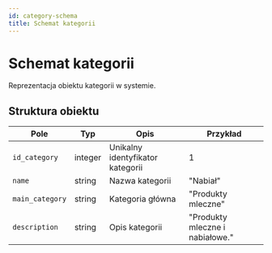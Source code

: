 ```yaml
---
id: category-schema
title: Schemat kategorii
---
```


# Schemat kategorii

Reprezentacja obiektu kategorii w systemie.

## Struktura obiektu

| Pole           | Typ     | Opis                         | Przykład                      |
|-----------------|---------|------------------------------|-------------------------------|
| `id_category`   | integer | Unikalny identyfikator kategorii | 1                             |
| `name`          | string  | Nazwa kategorii              | "Nabiał"                      |
| `main_category` | string  | Kategoria główna            | "Produkty mleczne"            |
| `description`   | string  | Opis kategorii              | "Produkty mleczne i nabiałowe." |